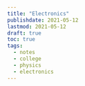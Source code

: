 ```yaml
---
title: "Electronics"
publishdate: 2021-05-12
lastmod: 2021-05-12
draft: true
toc: true
tags:
  - notes
  - college
  - physics
  - electronics
---
```


